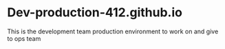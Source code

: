 # Dev-production-412.github.io
This is the development team production environment to work on and give to ops team
